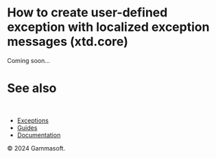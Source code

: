 # How to create user-defined exception with localized exception messages (xtd.core)

Coming soon...

# See also
​
* [Exceptions](/docs/documentation/guides/xtd.core/Exceptions/overview)
* [Guides](/docs/documentation/guides)
* [Documentation](/docs/documentation)

© 2024 Gammasoft.

[//]: # (https://learn.microsoft.com/en-us/dotnet/standard/exceptions/how-to-create-localized-exception-messages)
